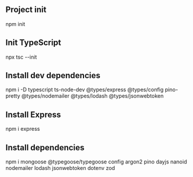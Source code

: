 ## Project init

npm init

## Init TypeScript

npx tsc --init

## Install dev dependencies

npm i -D typescript ts-node-dev @types/express @types/config pino-pretty
@types/nodemailer @types/lodash @types/jsonwebtoken

## Install Express

npm i express

## Install dependencies

npm i mongoose @typegoose/typegoose config argon2 pino dayjs nanoid nodemailer
lodash jsonwebtoken dotenv zod
